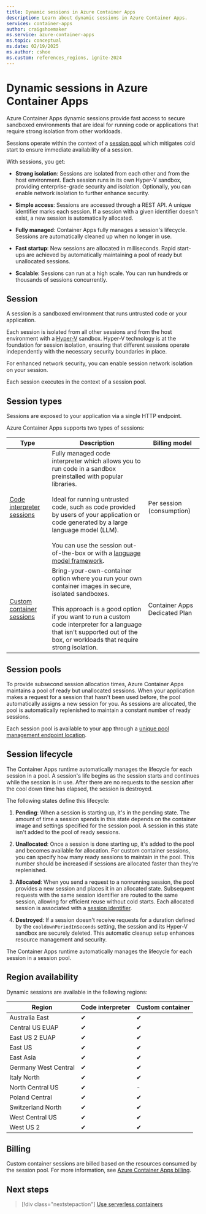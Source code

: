```yaml
---
title: Dynamic sessions in Azure Container Apps
description: Learn about dynamic sessions in Azure Container Apps.
services: container-apps
author: craigshoemaker
ms.service: azure-container-apps
ms.topic: conceptual
ms.date: 02/19/2025
ms.author: cshoe
ms.custom: references_regions, ignite-2024
---
```


# Dynamic sessions in Azure Container Apps

Azure Container Apps dynamic sessions provide fast access to secure sandboxed environments that are ideal for running code or applications that require strong isolation from other workloads.

Sessions operate within the context of a [session pool](session-pool.md) which mitigates cold start to ensure immediate availability of a session.

With sessions, you get:

* **Strong isolation**: Sessions are isolated from each other and from the host environment. Each session runs in its own Hyper-V sandbox, providing enterprise-grade security and isolation. Optionally, you can enable network isolation to further enhance security.

* **Simple access**: Sessions are accessed through a REST API. A unique identifier marks each session. If a session with a given identifier doesn't exist, a new session is automatically allocated.

* **Fully managed**: Container Apps fully manages a session's lifecycle. Sessions are automatically cleaned up when no longer in use.

* **Fast startup**: New sessions are allocated in milliseconds. Rapid start-ups are achieved by automatically maintaining a pool of ready but unallocated sessions.

* **Scalable**: Sessions can run at a high scale. You can run hundreds or thousands of sessions concurrently.

## Session

A session is a sandboxed environment that runs untrusted code or your application.

Each session is isolated from all other sessions and from the host environment with a [Hyper-V](/windows-server/virtualization/hyper-v/hyper-v-technology-overview) sandbox. Hyper-V technology is at the foundation for session isolation, ensuring that different sessions operate independently with the necessary security boundaries in place.

For enhanced network security, you can enable session network isolation on your session.

Each session executes in the context of a session pool.

## Session types

Sessions are exposed to your application via a single HTTP endpoint.

Azure Container Apps supports two types of sessions:

| Type | Description | Billing model |
|------|-------------|---------------|
| [Code interpreter sessions](./sessions-code-interpreter.md) | Fully managed code interpreter which allows you to run code in a sandbox preinstalled with popular libraries.<br><br>Ideal for running untrusted code, such as code provided by users of your application or code generated by a large language model (LLM).<br><br>You can use the session out-of-the-box or with a [language model framework](./sessions-code-interpreter.md#llm-framework-integrations). | Per session (consumption) |
| [Custom container sessions](./sessions-custom-container.md) | Bring-your-own-container option where you run your own container images in secure, isolated sandboxes.<br><br>This approach is a good option if you want to run a custom code interpreter for a language that isn't supported out of the box, or workloads that require strong isolation. | Container Apps Dedicated Plan |

## Session pools

To provide subsecond session allocation times, Azure Container Apps maintains a pool of ready but unallocated sessions. When your application makes a request for a session that hasn't been used before, the pool automatically assigns a new session for you. As sessions are allocated, the pool is automatically replenished to maintain a constant number of ready sessions.

Each session pool is available to your app through a [unique pool management endpoint location](sessions-usage.md).

## Session lifecycle

The Container Apps runtime automatically manages the lifecycle for each session in a pool. A session's life begins as the session starts and continues while the session is in use. After there are no requests to the session after the cool down time has elapsed, the session is destroyed.

The following states define this lifecycle:

1. **Pending**: When a session is starting up, it's in the pending state. The amount of time a session spends in this state depends on the container image and settings specified for the session pool. A session in this state isn't added to the pool of ready sessions.

1. **Unallocated**: Once a session is done starting up, it's added to the pool and becomes available for allocation. For custom container sessions, you can specify how many ready sessions to maintain in the pool. This number should be increased if sessions are allocated faster than they're replenished.

1. **Allocated**: When you send a request to a nonrunning session, the pool provides a new session and places it in an allocated state. Subsequent requests with the same session identifier are routed to the same session, allowing for efficient reuse without cold starts. Each allocated session is associated with a [session identifier](./sessions-usage.md#identifiers).

1. **Destroyed**: If a session doesn't receive requests for a duration defined by the `cooldownPeriodInSeconds` setting, the session and its Hyper-V sandbox are securely deleted. This automatic cleanup setup enhances resource management and security.

The Container Apps runtime automatically manages the lifecycle for each session in a session pool.

## Region availability

Dynamic sessions are available in the following regions:

| Region | Code interpreter | Custom container |
|--------|------------------|------------------|
| Australia East | ✔ | ✔ |
| Central US EUAP | ✔ | ✔ |
| East US 2 EUAP | ✔ | ✔ |
| East US | ✔ | ✔ |
| East Asia | ✔ | ✔ |
| Germany West Central | ✔ | ✔ |
| Italy North | ✔ | ✔ |
| North Central US | ✔ | - |
| Poland Central | ✔ | ✔ |
| Switzerland North | ✔ | ✔ |
| West Central US | ✔ | ✔ |
| West US 2 | ✔ | ✔ |

## Billing

Custom container sessions are billed based on the resources consumed by the session pool. For more information, see [Azure Container Apps billing](billing.md#custom-container).

## Next steps

> [!div class="nextstepaction"]
> [Use serverless containers](start-serverless-containers.md)
